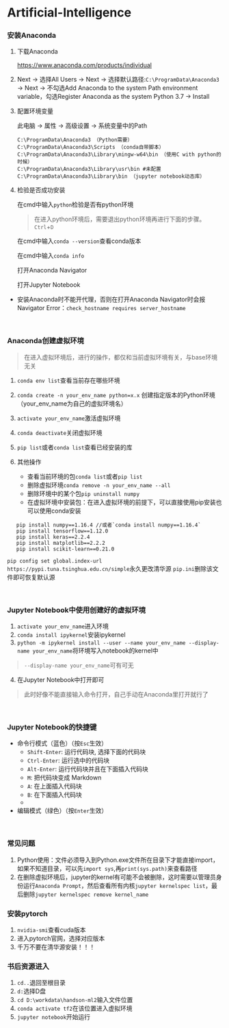 # Artificial-Intelligence
### 安装Anaconda

1. 下载Anaconda   

   <https://www.anaconda.com/products/individual>

2. Next -> 选择All Users -> Next -> 选择默认路径:`C:\ProgramData\Anaconda3` -> Next -> 不勾选Add Anaconda to the system Path environment variable，勾选Register Anaconda as the system Python 3.7 -> Install

3. 配置环境变量

   此电脑 -> 属性 -> 高级设置 -> 系统变量中的Path 

   ```
   C:\ProgramData\Anaconda3 （Python需要）
   C:\ProgramData\Anaconda3\Scripts （conda自带脚本）
   C:\ProgramData\Anaconda3\Library\mingw-w64\bin （使用C with python的时候）
   C:\ProgramData\Anaconda3\Library\usr\bin	#未配置
   C:\ProgramData\Anaconda3\Library\bin （jupyter notebook动态库）
   ```

4. 检验是否成功安装

   在cmd中输入`python`检验是否有python环境

   > 在进入python环境后，需要退出python环境再进行下面的步骤。`Ctrl`+`D`

   在cmd中输入`conda --version`查看conda版本

   在cmd中输入`conda info`

   打开Anaconda Navigator

   打开Jupyter Notebook

   

* 安装Anaconda时不能开代理，否则在打开Anaconda Navigator时会报Navigator Error：`check_hostname requires server_hostname`



<br/>

### Anaconda创建虚拟环境 

> 在进入虚拟环境后，进行的操作，都仅和当前虚拟环境有关，与base环境无关

1. `conda env list`查看当前存在哪些环境
2. `conda create -n your_env_name python=x.x` 创建指定版本的Python环境（your_env_name为自己的虚拟环境名）
3. `activate your_env_name`激活虚拟环境
4. `conda deactivate`关闭虚拟环境
5. `pip list`或者`conda list`查看已经安装的库
6. 其他操作

   * 查看当前环境的包`conda list`或者`pip list`
   * 删除虚拟环境`conda remove -n your_env_name --all`
   * 删除环境中的某个包`pip uninstall numpy`
   * 在虚拟环境中安装包：在进入虚拟环境的前提下，可以直接使用pip安装也可以使用conda安装  
```
   pip install numpy==1.16.4 //或者`conda install numpy==1.16.4`
   pip install tensorflow==1.12.0
   pip install keras==2.2.4
   pip install matplotlib==2.2.2
   pip install scikit-learn==0.21.0
```
`pip config set global.index-url https://pypi.tuna.tsinghua.edu.cn/simple`永久更改清华源
`pip.ini`删除该文件即可恢复默认源


<br/>

### Jupyter Notebook中使用创建好的虚拟环境

1. `activate your_env_name`进入环境
2. `conda install ipykernel`安装ipykernel
3. `python -m ipykernel install --user --name your_env_name --display-name your_env_name`将环境写入notebook的kernel中
>`--display-name your_env_name`可有可无
4. 在Jupyter Notebook中打开即可
>此时好像不能直接输入命令打开，自己手动在Anaconda里打开就行了


<br/>

### Jupyter Notebook的快捷键

* 命令行模式（蓝色）（按`Esc`生效）
  * `Shift-Enter`: 运行代码块, 选择下面的代码块
  * `Ctrl-Enter`: 运行选中的代码块
  * `Alt-Enter`: 运行代码块并且在下面插入代码块
  * `M`: 把代码块变成 Markdown
  * `A`: 在上面插入代码块
  * `B`: 在下面插入代码块
  * 
* 编辑模式（绿色）（按`Enter`生效）



<br/>

### 常见问题

1. Python使用：文件必须导入到Python.exe文件所在目录下才能直接import，如果不知道目录，可以先`import sys`,再`print(sys.path)`来查看路径
2. 在删除虚拟环境后，jupyter的kernel有可能不会被删除，这时需要以管理员身份运行`Anaconda Prompt`，然后查看所有内核`jupyter kernelspec list`，最后删除`jupyter kernelspec remove kernel_name`

### 安装pytorch

1. `nvidia-smi`查看cuda版本
2. 进入pytorch官网，选择对应版本
3. 千万不要在清华源安装！！！

### 书后资源进入

1. `cd..`退回至根目录
2. `d:`选择D盘
3. `cd D:\workdata\handson-ml2`输入文件位置
4. `conda activate tf2`在该位置进入虚拟环境
5. `jupyter notebook`开始运行









